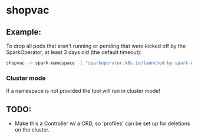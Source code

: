 # shopvac


## Example:

To drop all pods that aren't running or pending that were kicked off by the SparkOperator, at least 3 days old (the default timeout):
```sh
shopvac -n spark-namespace -l "sparkoperator.k8s.io/launched-by-spark-operator=true" -f "status.phase!=Running,status.phase!=Pending"
```

### Cluster mode

If a namespace is not provided the tool will run in cluster mode!


## TODO:

* Make this a Controller w/ a CRD, so 'profiles' can be set up for deletions on the cluster.